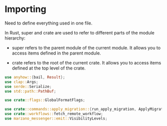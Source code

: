 # Importing

Need to define everything used in one file.



In Rust, super and crate are used to refer to different parts of the module hierarchy:

- super refers to the parent module of the current module. It allows you to access items defined in the parent module.

- crate refers to the root of the current crate. It allows you to access items defined at the top level of the crate.

```rust
use anyhow::{bail, Result};
use clap::Args;
use serde::Serialize;
use std::path::PathBuf;

use crate::flags::GlobalFormatFlags;

use crate::commands::apply_migration::{run_apply_migration, ApplyMigrationArgs};
use crate::workflows::fetch_remote_workflow;
use marzano_messenger::emit::VisibilityLevels;
```

